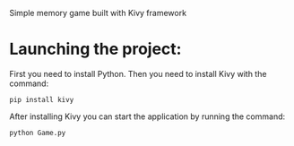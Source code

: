 Simple memory game built with Kivy framework

# Launching the project:
First you need to install Python. Then you need to install Kivy with the command:
```
pip install kivy
```
After installing Kivy you can start the application by running the command:
```
python Game.py
```


